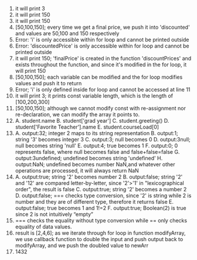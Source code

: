 1. it will print 3
2. it will print 150
3. it will print 150
4. [50,100,150]; every time we get a final price, we push it into 'discounted' and values are 50,100 and 150 respectively
5. Error: 'i' is only accessible within for loop and cannot be printed outside
6. Error: 'discountedPrice' is only accessible within for loop and cannot be printed outside
7. it will print 150; 'finalPrice' is created in the function 'discountPrices' and exists throughout the function, and since it's modified in the for loop, it will print 150
8. [50,100,150]; each variable can be modified and the for loop modifies values and push it to return
9. Error; 'i' is only defined inside for loop and cannot be accessed at line 11
10. it will print 3; it prints const variable length, which is the length of [100,200,300]
11. [50,100,150]; although we cannot modify const with re-assignment nor re-declaration, we can modify the array it points to.
12. A. student.name
	B. student['grad year']
	C. student.greeting()
	D. student['Favorite Teacher'].name
	E. student.courseLoad[0]
13. A. output:32; integer 2 maps to its string representation
	B. output:1; string '3' becomes integer 3
	C. output:3; null becomes 0
	D. output:3null; null becomes string 'null'
	E. output:4; true becomes 1
	F. output:0; 0 represents false, where null becomes false and false+false=false
	G. output:3undefined; undefined becomes string 'undefined'
	H. output:NaN; undefined becomes number NaN,and whatever other operations are processed, it will always return NaN
14. A. output:true; string '2' becomes number 2
	B. output:false; string '2' and '12' are compared letter-by-letter, since '2'>'1' in "lexicographical order", the result is false
	C. output:true; string '2' becomes a number 2
	D. output:false; === checks type conversion, since '2' is string while 2 is number and they are of different type, therefore it returns false
	E. output:false; true becomes 1 and 1!=2
	F. output:true; Boolean(2) is true since 2 is not intuitively “empty”
15. === checks the equality without type conversion while == only checks equality of data values.
17. result is [2,4,6]; as we iterate through for loop in function modifyArray, we use callback function to double the input and push output back to modifyArray, and we push the doubled value to newArr
19. 1432